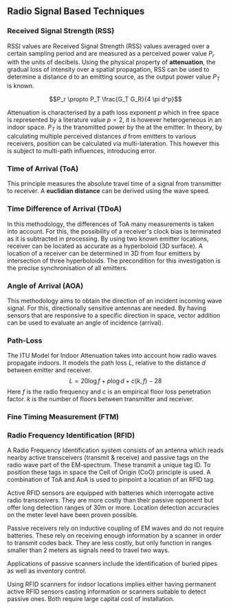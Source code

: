## Radio Signal Based Techniques

### Received Signal Strength (RSS)
RSSI values are Received Signal Strength (RSS) values averaged over a certain sampling period and are measured as a perceived power value $P_r$ with the units of decibels. Using the physical property of **attenuation**, the gradual loss of intensity over a spatial propagation, RSS can be used to determine a distance d to an emitting source, as the output power value $P_T$ is known.

$$P_r \propto P_T \frac{G_T G_R}{4 \pi d^p}$$

Attenuation is characterised by a path loss exponent $p$ which in free space is represented by a literature value $p = 2$, it is however heterogeneous in an indoor space. $P_T$ is the transmitted power by the at the emitter. In theory, by calculating multiple perceived distances $d$ from emitters to various receivers, position can be calculated via multi-lateration. This however this is subject to multi-path influences, introducing error.


### Time of Arrival (ToA)
This principle measures the absolute travel time of a signal from transmitter to receiver. A **euclidian distance** can be derived using the wave speed. 

### Time Difference of Arrival (TDoA)
In this methodology, the differences of ToA many measurements is taken into account. For this, the possibility of a receiver's clock bias is terminated as it is subtracted in processing. By using two known emitter locations, receiver can be located as accurate as a hyperboloid (3D surface). A location of a receiver can be determined in 3D from four emitters by intersection of three hyperboloids. The precondition for this investigation is the precise synchronisation of all emitters. 

### Angle of Arrival (AOA)
This methodology aims to obtain the direction of an incident incoming wave signal. For this, directionally sensitive antennas are needed. By having sensors that are responsive to a specific direction in space, vector addition can be used to evaluate an angle of incidence (arrival).

### Path-Loss
The ITU Model for Indoor Attenuation takes into account how radio waves propagate indoors. It models the path loss $L$, relative to the distance $d$ between emitter and receiver. 
$$L=20 \log f+p \log d+c(k, f)-28$$
Here $f$ is the radio frequency and $c$ is an empirical floor loss penetration factor. $k$ is the number of floors between transmitter and receiver. 

### Fine Timing Measurement (FTM)

### Radio Frequency Identification (RFID)
A Radio Frequency Identification system consists of an antenna which reads nearby active transceivers (transmit & receive) and passive tags on the radio wave part of the EM-spectrum. These transmit a unique tag ID. To position these tags in space the Cell of Origin (CoO) principle is used. A combination of ToA and AoA is used to pinpoint a location of an RFID tag. 

Active RFID sensors are equipped with batteries which interrogate active radio transceivers. They are more costly than their passive opponent but offer long detection ranges of 30m or more. Location detection accuracies on the meter level have been proven possible.

Passive receivers rely on inductive coupling of EM waves and do not require batteries. These rely on receiving enough information by a scanner in order to transmit codes back. They are less costly, but only function in ranges smaller than 2 meters as signals need to travel two ways. 

Applications of passive scanners include the identification of buried pipes as well as inventory control. 

Using RFID scanners for indoor locations implies either having permanent active RFID sensors casting information or scanners suitable to detect passive ones. Both require large capital cost of installation. 